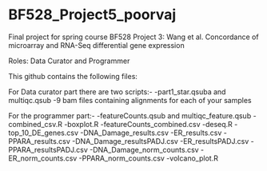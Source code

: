 # BF528_Project5_poorvaj
Final project for spring course BF528 
Project 3: Wang et al. Concordance of microarray and RNA-Seq differential gene expression

Roles: Data Curator and Programmer

This github contains the following files:

For Data curator part there are two scripts:- 
-part1_star.qsuba and multiqc.qsub
-9 bam files containing alignments for each of your samples

For the programmer part:-
-featureCounts.qsub and multiqc_feature.qsub
-combined_csv.R
-boxplot.R
-featureCounts_combined.csv 
-deseq.R
-top_10_DE_genes.csv
-DNA_Damage_results.csv
-ER_results.csv
-PPARA_results.csv
-DNA_Damage_resultsPADJ.csv
-ER_resultsPADJ.csv
-PPARA_resultsPADJ.csv
-DNA_Damage_norm_counts.csv
-ER_norm_counts.csv
-PPARA_norm_counts.csv
-volcano_plot.R


